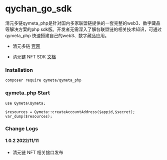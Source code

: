 # qychan_go_sdk


清元多链qymeta_php是针对国内多家联盟链提供的一套完整的web3、数字藏品等解决方案的php sdk版。开发者无需深入了解各联盟链的相关技术知识，可通过qymeta_php 快速搭建自己的web3、数字藏品应用。

* 清元多链 [官网](http://openqkl.newmin.cn/)

* 清元链 NFT SDK [文档](https://github.com/qymeta/qymeta_php/blob/main/doc/qymeta_php.md)


### Installation
```
composer require qymeta/qymeta_php
```



### qymeta_php Start

```
use Qymeta\Qymeta;

$resources = Qymeta::createAccountAddress($appid,$secret);
var_dump($resources);
```

### Change Logs

#### 1.0.2 2022/11/11

* 清元链 NFT 相关接口发布

